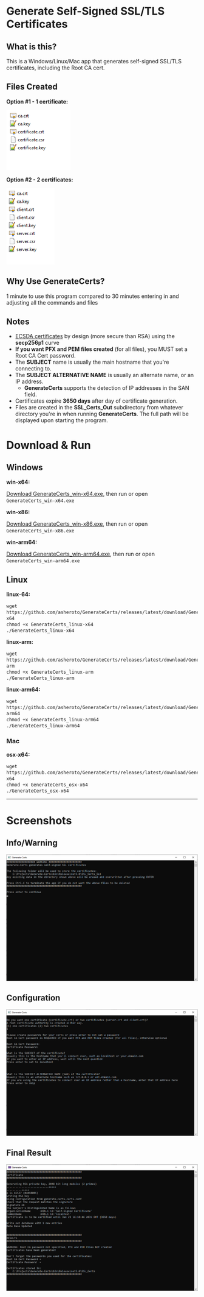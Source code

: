 # Generate Self-Signed SSL/TLS Certificates

## What is this?

This is a Windows/Linux/Mac app that generates self-signed SSL/TLS certificates, including the Root CA cert.

## Files Created

**Option #1 - 1 certificate:**

![GenerateCerts Result - 1 cert](https://github.com/asheroto/GenerateCerts/blob/master/screenshots/4.png)

**Option #2 - 2 certificates:**

![GenerateCerts Result - 2 certs](https://github.com/asheroto/GenerateCerts/blob/master/screenshots/5.png)

## Why Use GenerateCerts?
1 minute to use this program compared to 30 minutes entering in and adjusting all the commands and files

## Notes

- [ECSDA certificates](https://blog.cloudflare.com/ecdsa-the-digital-signature-algorithm-of-a-better-internet/) by design (more secure than RSA) using the **secp256p1** curve
- **If you want PFX and PEM files created** (for all files), you MUST set a Root CA Cert password.
- The **SUBJECT** name is usually the main hostname that you're connecting to.
- The **SUBJECT ALTERNATIVE NAME** is usually an alternate name, or an IP address.
	- **GenerateCerts** supports the detection of IP addresses in the SAN field.
- Certificates expire **3650 days** after day of certificate generation.
- Files are created in the **SSL_Certs_Out** subdirectory from whatever directory you're in when running **GenerateCerts**.  The full path will be displayed upon starting the program.

# Download & Run

## Windows

**win-x64:**

[Download GenerateCerts_win-x64.exe](<https://github.com/asheroto/GenerateCerts/releases/latest/download/GenerateCerts_win-x64.exe>), then run or open `GenerateCerts_win-x64.exe`

**win-x86:**

[Download GenerateCerts_win-x86.exe](<https://github.com/asheroto/GenerateCerts/releases/latest/download/GenerateCerts_win-x86.exe>), then run or open `GenerateCerts_win-x86.exe`

**win-arm64:**

[Download GenerateCerts_win-arm64.exe](<https://github.com/asheroto/GenerateCerts/releases/latest/download/GenerateCerts_win-arm64.exe>), then run or open `GenerateCerts_win-arm64.exe`

## Linux

**linux-64:**
```
wget https://github.com/asheroto/GenerateCerts/releases/latest/download/GenerateCerts_linux-x64
chmod +x GenerateCerts_linux-x64
./GenerateCerts_linux-x64
```

**linux-arm:**
```
wget https://github.com/asheroto/GenerateCerts/releases/latest/download/GenerateCerts_linux-arm
chmod +x GenerateCerts_linux-arm
./GenerateCerts_linux-arm
```

**linux-arm64:**
```
wget https://github.com/asheroto/GenerateCerts/releases/latest/download/GenerateCerts_linux-arm64
chmod +x GenerateCerts_linux-arm64
./GenerateCerts_linux-arm64
```

### Mac

**osx-x64:**
```
wget https://github.com/asheroto/GenerateCerts/releases/latest/download/GenerateCerts_osx-x64
chmod +x GenerateCerts_osx-x64
./GenerateCerts_osx-x64
```

---

# Screenshots

## Info/Warning
![GenerateCerts Initial Screen](https://github.com/asheroto/GenerateCerts/blob/master/screenshots/1.png)

## Configuration
![GenerateCerts Configuration](https://github.com/asheroto/GenerateCerts/blob/master/screenshots/2.png)

## Final Result
![Final Result](https://github.com/asheroto/GenerateCerts/blob/master/screenshots/3.png)